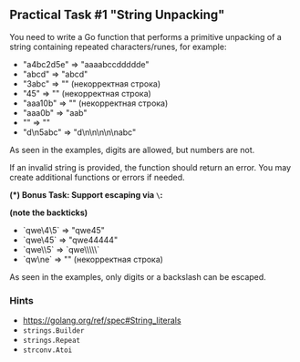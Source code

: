 ## Practical Task #1 "String Unpacking"

You need to write a Go function that performs a primitive unpacking of a string containing repeated characters/runes, 
for example:
* "a4bc2d5e" => "aaaabccddddde"
* "abcd" => "abcd"
* "3abc" => "" (некорректная строка)
* "45" => "" (некорректная строка)
* "aaa10b" => "" (некорректная строка)
* "aaa0b" => "aab"
* "" => ""
* "d\n5abc" => "d\n\n\n\n\nabc"

As seen in the examples, digits are allowed, but numbers are not.

If an invalid string is provided, the function should return an error.
You may create additional functions or errors if needed.

**(*) Bonus Task: Support escaping via `\`:**

**(note the backticks)**
* \`qwe\4\5\` => "qwe45"
* \`qwe\45\` => "qwe44444"
* \`qwe\\\5\` => \`qwe\\\\\\\\\\`
* \`qw\ne\`  => "" (некорректная строка)

As seen in the examples, only digits or a backslash can be escaped.

### Hints
- https://golang.org/ref/spec#String_literals
- `strings.Builder`
- `strings.Repeat`
- `strconv.Atoi`

